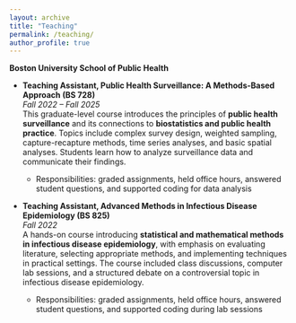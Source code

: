 ```yaml
---
layout: archive
title: "Teaching"
permalink: /teaching/
author_profile: true
---
```


**Boston University School of Public Health**  

- **Teaching Assistant, Public Health Surveillance: A Methods-Based Approach (BS 728)**  
  *Fall 2022 – Fall 2025*  
  This graduate-level course introduces the principles of **public health surveillance** and its connections to **biostatistics and public health practice**. Topics include complex survey design, weighted sampling, capture-recapture methods, time series analyses, and basic spatial analyses. Students learn how to analyze surveillance data and communicate their findings.  
  - Responsibilities: graded assignments, held office hours, answered student questions, and supported coding for data analysis

- **Teaching Assistant, Advanced Methods in Infectious Disease Epidemiology (BS 825)**  
  *Fall 2022*  
  A hands-on course introducing **statistical and mathematical methods in infectious disease epidemiology**, with emphasis on evaluating literature, selecting appropriate methods, and implementing techniques in practical settings. The course included class discussions, computer lab sessions, and a structured debate on a controversial topic in infectious disease epidemiology.  
  - Responsibilities: graded assignments, held office hours, answered student questions, and supported coding during lab sessions

